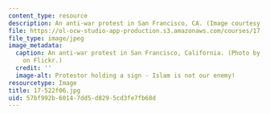 ```yaml
---
content_type: resource
description: An anti-war protest in San Francisco, CA. (Image courtesy of Steve Rhodes.)
file: https://ol-ocw-studio-app-production.s3.amazonaws.com/courses/17-522-politics-and-religion-fall-2006/57bf992b60147dd5d8295cd3fe7fb68d_17-522f06.jpg
file_type: image/jpeg
image_metadata:
  caption: An anti-war protest in San Francisco, California. (Photo by [Steve Rhodes](http://www.flickr.com/photos/ari/)
    on Flickr.)
  credit: ''
  image-alt: Protestor holding a sign - Islam is not our enemy!
resourcetype: Image
title: 17-522f06.jpg
uid: 57bf992b-6014-7dd5-d829-5cd3fe7fb68d
---
```

